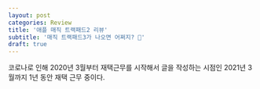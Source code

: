 ```yaml
---
layout: post
categories: Review
title: '애플 매직 트랙패드2 리뷰'
subtitle: '매직 트랙패드3가 나오면 어쩌지? 🥲'
draft: true
---
```


코로나로 인해 2020년 3월부터 재택근무를 시작해서 글을 작성하는 시점인 2021년 3월까지 1년 동안 재택 근무 중이다.

